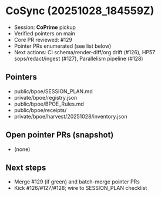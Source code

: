 # CoSync (20251028_184559Z)

- Session: **CoPrime** pickup
- Verified pointers on main
- Core PR reviewed: #129
- Pointer PRs enumerated (see list below)
- Next actions: CI schema/render-diff/org drift (#126), HP57 sops/redact/ingest (#127), Parallelism pipeline (#128)

## Pointers
- public/bpoe/SESSION_PLAN.md
- private/bpoe/registry.json
- public/bpoe/BPOE_Rules.md
- public/bpoe/receipts/
- private/bpoe/harvest/20251028/inventory.json

## Open pointer PRs (snapshot)
- (none)

## Next steps
- Merge #129 (if green) and batch-merge pointer PRs
- Kick #126/#127/#128; wire to SESSION_PLAN checklist
